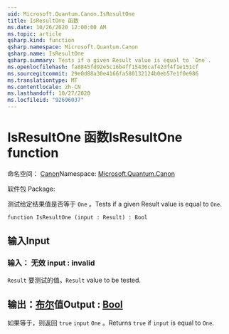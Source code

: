 ```yaml
---
uid: Microsoft.Quantum.Canon.IsResultOne
title: IsResultOne 函数
ms.date: 10/26/2020 12:00:00 AM
ms.topic: article
qsharp.kind: function
qsharp.namespace: Microsoft.Quantum.Canon
qsharp.name: IsResultOne
qsharp.summary: Tests if a given Result value is equal to `One`.
ms.openlocfilehash: fa8845fd92e5c16b4ff15436caf42df4f1e151cf
ms.sourcegitcommit: 29e0d88a30e4166fa580132124b0eb57e1f0e986
ms.translationtype: MT
ms.contentlocale: zh-CN
ms.lasthandoff: 10/27/2020
ms.locfileid: "92696037"
---
```

# <a name="isresultone-function"></a><span data-ttu-id="530a2-102">IsResultOne 函数</span><span class="sxs-lookup"><span data-stu-id="530a2-102">IsResultOne function</span></span>

<span data-ttu-id="530a2-103">命名空间： [Canon](xref:Microsoft.Quantum.Canon)</span><span class="sxs-lookup"><span data-stu-id="530a2-103">Namespace: [Microsoft.Quantum.Canon](xref:Microsoft.Quantum.Canon)</span></span>

<span data-ttu-id="530a2-104">软件包 [](https://nuget.org/packages/)</span><span class="sxs-lookup"><span data-stu-id="530a2-104">Package: [](https://nuget.org/packages/)</span></span>


<span data-ttu-id="530a2-105">测试给定结果值是否等于 `One` 。</span><span class="sxs-lookup"><span data-stu-id="530a2-105">Tests if a given Result value is equal to `One`.</span></span>

```qsharp
function IsResultOne (input : Result) : Bool
```


## <a name="input"></a><span data-ttu-id="530a2-106">输入</span><span class="sxs-lookup"><span data-stu-id="530a2-106">Input</span></span>

### <a name="input--__invalidresult__"></a><span data-ttu-id="530a2-107">输入： __无效 <Result>__</span><span class="sxs-lookup"><span data-stu-id="530a2-107">input : __invalid<Result>__</span></span>

<span data-ttu-id="530a2-108">`Result` 要测试的值。</span><span class="sxs-lookup"><span data-stu-id="530a2-108">`Result` value to be tested.</span></span>



## <a name="output--bool"></a><span data-ttu-id="530a2-109">输出：[布尔](xref:microsoft.quantum.lang-ref.bool)值</span><span class="sxs-lookup"><span data-stu-id="530a2-109">Output : [Bool](xref:microsoft.quantum.lang-ref.bool)</span></span>

<span data-ttu-id="530a2-110">如果等于，则返回 `true` `input` `One` 。</span><span class="sxs-lookup"><span data-stu-id="530a2-110">Returns `true` if `input` is equal to `One`.</span></span>